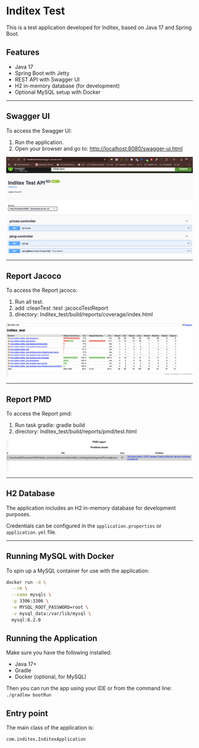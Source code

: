 # Inditex Test

This is a test application developed for Inditex, based on Java 17 and Spring Boot.

## Features

- Java 17
- Spring Boot with Jetty
- REST API with Swagger UI
- H2 in-memory database (for development)
- Optional MySQL setup with Docker

---

## Swagger UI

To access the Swagger UI:

1. Run the application.
2. Open your browser and go to: [http://localhost:8080/swagger-ui.html](http://localhost:8080/swagger-ui.html)

![Swagger UI](img/swagger.png)

---

## Report Jacoco

To access the Report jacoco:

1. Run all test.
2. add :cleanTest :test :jacocoTestReport
3. directory: Inditex_test/build/reports/coverage/index.html

![Report](img/reportJacoco.png)

---

## Report PMD

To access the Report pmd:

1. Run task gradle: gradle build
2. directory: Inditex_test/build/reports/pmd/test.html

![Report](img/reportPMD.png)

---

## H2 Database

The application includes an H2 in-memory database for development purposes.

Credentials can be configured in the `application.properties` or `application.yml` file.

---

## Running MySQL with Docker

To spin up a MySQL container for use with the application:

```bash
docker run -d \
  --rm \
  --name mysqlc \
  -p 3306:3306 \
  -e MYSQL_ROOT_PASSWORD=root \
  -v mysql_data:/var/lib/mysql \
  mysql:8.2.0
```

## Running the Application
Make sure you have the following installed:

- Java 17+
- Gradle 
- Docker (optional, for MySQL)

Then you can run the app using your IDE or from the command line:
`./gradlew bootRun`


## Entry point 

The main class of the application is:

```
com.inditex.InditexApplication
```

